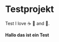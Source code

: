# Testprojekt
Test
I love :coffee: :pizza: and :dancer:.
<html>
<b>Hallo das ist ein Test<b>
<html>
